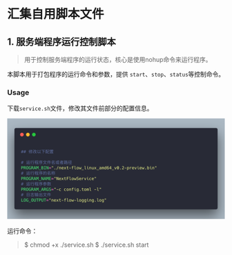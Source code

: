 # 汇集自用脚本文件

## 1. 服务端程序运行控制脚本

> 用于控制服务端程序的运行状态，核心是使用nohup命令来运行程序。

本脚本用于打包程序的运行命令和参数，提供 `start`、`stop`、`status`等控制命令。

### Usage

下载`service.sh`文件，修改其文件前部分的配置信息。

![](./images/service-config.png)

运行命令：

> $ chmod +x ./service.sh
> $ ./service.sh start